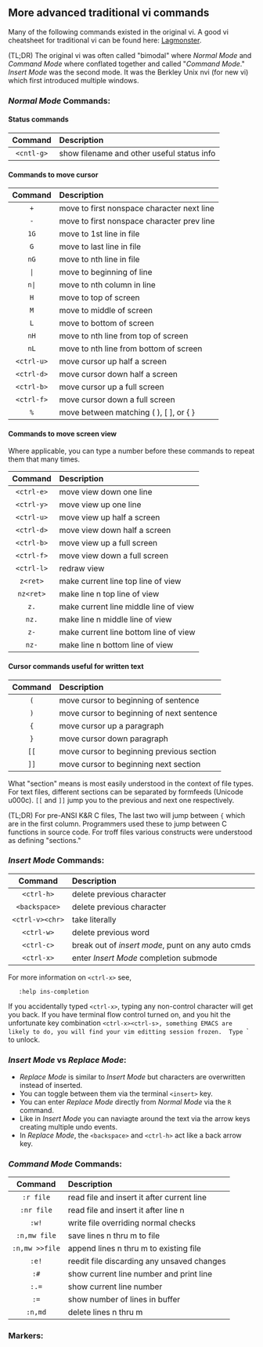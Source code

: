 ## More advanced traditional vi commands
Many of the following commands existed in the original vi.
A good vi cheatsheet for traditional vi can be found here: 
[Lagmonster](http://www.lagmonster.org/docs/vi2.html).

(TL;DR) The original vi was often called "bimodal" where
_Normal Mode_ and _Command Mode_ where conflated together
and called "_Command Mode_."  _Insert Mode_ was the second
mode.  It was the Berkley Unix nvi (for new vi) which first
introduced multiple windows.

### _Normal Mode_ Commands:
#### Status commands
| Command  | Description                                |
|:----------:|:------------------------------------------ |
| `<cntl-g>` | show filename and other useful status info |

#### Commands to move cursor
| Command    | Description                                |
|:----------:|:------------------------------------------ |
| `+`        | move to first nonspace character next line |
| `-`        | move to first nonspace character prev line |
| `1G`       | move to 1st line in file                   |
| `G`        | move to last line in file                  |
| `nG`       | move to nth line in file                   |
| `\|`       | move to beginning of line                  |
| `n\|`      | move to nth column in line                 |
| `H`        | move to top of screen                      |
| `M`        | move to middle of screen                   |
| `L`        | move to bottom of screen                   |
| `nH`       | move to nth line from top of screen        |
| `nL`       | move to nth line from bottom of screen     |
| `<ctrl-u>` | move cursor up half a screen               |
| `<ctrl-d>` | move cursor down half a screen             |
| `<ctrl-b>` | move cursor up a full screen               |
| `<ctrl-f>` | move cursor down a full screen             |
| `%`        | move between matching ( ), [ ], or { }     |

#### Commands to move screen view
Where applicable, you can type a number before these commands
to repeat them that many times.

| Command    | Description                                |
|:----------:|:------------------------------------------ |
| `<ctrl-e>` | move view down one line                    |
| `<ctrl-y>` | move view up one line                      |
| `<ctrl-u>` | move view up half a screen                 |
| `<ctrl-d>` | move view down half a screen               |
| `<ctrl-b>` | move view up a full screen                 |
| `<ctrl-f>` | move view down a full screen               |
| `<ctrl-l>` | redraw view                                |
| `z<ret>`   | make current line top line of view         |
| `nz<ret>`  | make line n top line of view               |
| `z.`       | make current line middle line of view      |
| `nz.`      | make line n middle line of view            |
| `z-`       | make current line bottom line of view      |
| `nz-`      | make line n bottom line of view            |

#### Cursor commands useful for written text
| Command | Description                                 |
|:-------:|:------------------------------------------- |
| `(`     | move cursor to beginning of sentence        |
| `)`     | move cursor to beginning of next sentence   |
| `{`     | move cursor up a paragraph                  |
| `}`     | move cursor down paragraph                  |
| `[[`    | move cursor to beginning previous section   |
| `]]`    | move cursor to beginning next section       |

What "section" means is most easily understood in the
context of file types.  For text files, different sections
can be separated by formfeeds (Unicode u000c).  `[[` and `]]`
jump you to the previous and next one respectively.

(TL;DR) For pre-ANSI K&R C files, The last two will jump
between `{` which are in the first column.  Programmers
used these to jump between C functions in source code.
For troff files various constructs were understood as
defining "sections."

### _Insert Mode_ Commands:
| Command         | Description                                       |
|:---------------:|:------------------------------------------------- |
| `<ctrl-h>`      | delete previous character                         |
| `<backspace>`   | delete previous character                         |
| `<ctrl-v><chr>` | take <chr> literally                              |
| `<ctrl-w>`      | delete previous word                              |
| `<ctrl-c>`      | break out of _insert mode_, punt on any auto cmds |
| `<ctrl-x>`      | enter _Insert Mode_ completion submode            |

For more information on `<ctrl-x>` see,
```
   :help ins-completion
```
If you accidentally typed `<ctrl-x>`, typing any non-control character will
get you back.  If you have terminal flow control turned on, and you hit
the unfortunate key combination `<ctrl-x><ctrl-s>, something EMACS are
likely to do, you will find your vim editting session frozen.  Type
`<ctrl-q>` to unlock.

### _Insert Mode_ vs _Replace Mode_:
* _Replace Mode_ is similar to _Insert Mode_ but
  characters are overwritten instead of inserted.
* You can toggle between them via the terminal
  `<insert>` key. 
* You can enter _Replace Mode_ directly from _Normal Mode_
  via the `R` command.
* Like in _Insert Mode_ you can naviagte around the text
  via the arrow keys creating multiple undo events.
* In _Replace Mode_, the `<backspace>` and `<ctrl-h>` act
  like a back arrow key.

### _Command Mode_ Commands:
| Command        | Description                                       |
|:--------------:|:------------------------------------------------- |
| `:r file`      | read file and insert it after current line        |
| `:nr file`     | read file and insert it after line n              |
| `:w!`          | write file overriding normal checks               |
| `:n,mw file`   | save lines n thru m to file                       |`
| `:n,mw >>file` | append lines n thru m to existing file            |`
| `:e!`          | reedit file discarding any unsaved changes        |
| `:#`           | show current line number and print line           |
| `:.=`          | show current line number                          |
| `:=`           | show number of lines in buffer                    |
| `:n,md`        | delete lines n thru m

### Markers:



